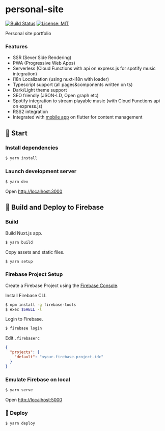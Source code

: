 # personal-site

[![Build Status](https://travis-ci.org/CoolONEOfficial/personal-site.svg?branch=master)](https://travis-ci.org/CoolONEOfficial/personal-site)
[![License: MIT](https://img.shields.io/badge/License-MIT-yellow.svg)](https://opensource.org/licenses/MIT)

Personal site portfolio

### Features

* SSR (Sever Side Rendering)
* PWA (Progressive Web Apps)
* Serverless (Cloud Functions with api on express.js for spotify music integration)
* i18n Localization (using nuxt-i18n with loader)
* Typescript support (all pages&components written on ts)
* Dark/Light theme support
* SEO friendly (JSON-LD, Open graph etc)
* Spotify integration to stream playable music (with Cloud Functions api on express.js)
* RSS2 integration
* Integrated with [mobile app](https://github.com/CoolONEOfficial/personal_site_app) on flutter for content management

## 👶 Start

### Install dependencies

``` bash
$ yarn install
```

### Launch development server

```bash
$ yarn dev
```

Open [http://localhost:3000]()


## 🚀 Build and Deploy to Firebase

### Build

Build Nuxt.js app.

```bash
$ yarn build
```

Copy assets and static files.

```bash
$ yarn setup
```

### Firebase Project Setup

Create a Firebase Project using the [Firebase Console](https://console.firebase.google.com/).

Install Firebase CLI.

```bash
$ npm install -g firebase-tools
$ exec $SHELL -l
```

Login to Firebase.

```bash
$ firebase login
```

Edit `.firebaserc`

```json
{
  "projects": {
    "default": "<your-firebase-project-id>"
  }
}
```

### Emulate Firebase on local

```bash
$ yarn serve
```

Open [http://localhost:5000]()

### 🎉 Deploy

```bash
$ yarn deploy
```
